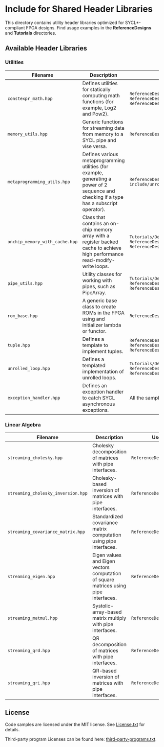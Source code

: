 # Include for Shared Header Libraries
This directory contains utility header libraries optimized for SYCL*-compliant FPGA designs. Find usage examples in the **ReferenceDesigns** and **Tutorials** directories.

## Available Header Libraries

### Utilities

| Filename                      | Description                                                                                                                               | Use case examples
---                             |---                                                                                                                                        |---
| `constexpr_math.hpp`          | Defines utilities for statically computing math functions (for example, Log2 and Pow2).                                                   | `ReferenceDesigns/merge_sort/`<br> `ReferenceDesigns/qrd`<br> `ReferenceDesigns/qri`
| `memory_utils.hpp`            | Generic functions for streaming data from memory to a SYCL pipe and vise versa.                                                           | `ReferenceDesigns/decompress/`
| `metaprogramming_utils.hpp`   | Defines various metaprogramming utilities (for example, generating a power of 2 sequence and checking if a type has a subscript operator).| `ReferenceDesigns/decompress/`<br> `include/unrolled_loop.hpp`
| `onchip_memory_with_cache.hpp`| Class that contains an on-chip memory array with a register backed cache to achieve high performance read-modify-write loops.             | `Tutorials/DesignPatterns/onchip_memory_cache/`<br> `ReferenceDesigns/decompress/`<br> `ReferenceDesigns/db/`
| `pipe_utils.hpp`              | Utility classes for working with pipes, such as PipeArray.                                                                                | `Tutorials/DesignPatterns/pipe_array/`<br> `ReferenceDesigns/merge_sort/`<br> `ReferenceDesigns/gzip/`
| `rom_base.hpp`                | A generic base class to create ROMs in the FPGA using and initializer lambda or functor.                                                  | `ReferenceDesigns/anr/`
| `tuple.hpp`                   | Defines a template to implement tuples.                                                                                                   | `ReferenceDesigns/cholesky_inversion/`<br> `ReferenceDesigns/qri/`<br> `ReferenceDesigns/cholesky/`
| `unrolled_loop.hpp`           | Defines a templated implementation of unrolled loops.                                                                                     | `Tutorials/DesignPatterns/pipe_array/`<br> `ReferenceDesigns/cholesky/`<br> `ReferenceDesigns/anr/`
| `exception_handler.hpp`       | Defines an exception handler to catch SYCL asynchronous exceptions.                                                                       | All the samples use it 

### Linear Algebra

| Filename                           | Description                                                                          | Use case examples
---                                  |---                                                                                   |---
| `streaming_cholesky.hpp`           | Cholesky decomposition of matrices with pipe interfaces.                             | `ReferenceDesigns/cholesky`
| `streaming_cholesky_inversion.hpp` | Cholesky-based inversion of matrices with pipe interfaces.                           | `ReferenceDesigns/cholesky_inversion`
| `streaming_covariance_matrix.hpp`  | Standardized covariance matrix computation using pipe interfaces.                    | `ReferenceDesigns/pca`
| `streaming_eigen.hpp`              | Eigen values and Eigen vectors computation of square matrices using pipe interfaces. | `ReferenceDesigns/pca`
| `streaming_matmul.hpp`             | Systolic-array-based matrix multiply with pipe interfaces.                           | `ReferenceDesigns/matmul`
| `streaming_qrd.hpp`                | QR decomposition of matrices with pipe interfaces.                                   | `ReferenceDesigns/qrd`
| `streaming_qri.hpp`                | QR-based inversion of matrices with pipe interfaces.                                 | `ReferenceDesigns/qri`

## License

Code samples are licensed under the MIT license. See [License.txt](/License.txt) for details.

Third-party program Licenses can be found here: [third-party-programs.txt](/third-party-programs.txt).
